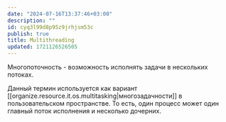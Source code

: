```yaml
---
date: "2024-07-16T13:37:46+03:00"
description: ""
id: cyq3l99d8p95z9jrhjsm53c
publish: true
title: Multithreading
updated: 1721126526505
---
```


Многопоточность - возможность исполнять задачи в нескольких потоках.

Данный термин используется как вариант [[organize.resource.it.os.multitasking|многозадачности]] в пользовательском пространстве.
То есть, один процесс может один главный поток исполнения и несколько дочерних.
